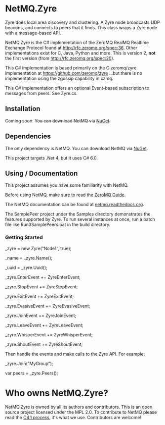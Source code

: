 NetMQ.Zyre
==========

Zyre does local area discovery and clustering. A Zyre node broadcasts UDP beacons, and connects to peers that it finds. This class wraps a Zyre node with a message-based API.

NetMQ.Zyre is the C\# implementation of the ZeroMQ RealMQ Realtime Exchange Protocol found at <http://rfc.zeromq.org/spec:36>. Other implementations exist for C, Java, Python and more. This is version 2, **not** the first version (from <http://rfc.zeromq.org/spec:20>).

This C\# implementation is based primarily on the C zeromq/zyre implementation at <https://github.com/zeromq/zyre> ...but there is no implementation using the zgossip capability in czmq.

This C\# implementation offers an optional Event-based subscription to messages from peers. See Zyre.cs.

Installation
------------

Coming soon. ~~You can download NetMQ via~~ [~~NuGet~~](https://nuget.org/packages/NetMQ/)~~.~~

Dependencies
------------

The only dependency is NetMQ. You can download NetMQ via [NuGet](https://nuget.org/packages/NetMQ/).

This project targets .Net 4, but it uses C\# 6.0.

Using / Documentation
---------------------

This project assumes you have some familiarity with NetMQ.

Before using NetMQ, make sure to read the [ZeroMQ Guide](http://zguide.zeromq.org/page:all).

The NetMQ documentation can be found at [netmq.readthedocs.org](http://netmq.readthedocs.org/en/latest/).

The SamplePeer project under the Samples directory demonstrates the features supported by Zyre. To run several instances at once, run a batch file like Run3SamplePeers.bat in the build directory.

### Getting Started

\_zyre = new Zyre(“Node1”, true);

\_name = \_zyre.Name();

\_uuid = \_zyre.Uuid();

\_zyre.EnterEvent += ZyreEnterEvent;

\_zyre.StopEvent += ZyreStopEvent;

\_zyre.ExitEvent += ZyreExitEvent;

\_zyre.EvasiveEvent += ZyreEvasiveEvent;

\_zyre.JoinEvent += ZyreJoinEvent;

\_zyre.LeaveEvent += ZyreLeaveEvent;

\_zyre.WhisperEvent += ZyreWhisperEvent;

\_zyre.ShoutEvent += ZyreShoutEvent;

Then handle the events and make calls to the Zyre API. For example:

\_zyre.Join(“MyGroup”);

var peers = \_zyre.Peers();

Who owns NetMQ.Zyre?
====================

NetMQ.Zyre is owned by all its authors and contributors. This is an open source project licensed under the MPL 2.0. To contribute to NetMQ please read the [C4.1 process](http://rfc.zeromq.org/spec:22), it's what we use. Contributors are welcome!
